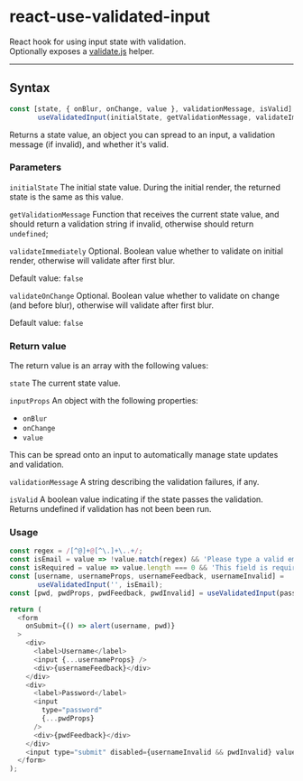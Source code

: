 # react-use-validated-input

React hook for using input state with validation.  
Optionally exposes a [validate.js](https://validatejs.org/) helper.

----

## Syntax

```javascript
const [state, { onBlur, onChange, value }, validationMessage, isValid] =
       useValidatedInput(initialState, getValidationMessage, validateImmediately, validateOnChange]);
```
Returns a state value, an object you can spread to an input, a validation message (if invalid), and whether it's valid.


### Parameters

`initialState`
The initial state value.  During the initial render, the returned state is the same as this value.

`getValidationMessage`
Function that receives the current state value, and should return a validation string if invalid, otherwise should return `undefined`;

`validateImmediately`
Optional.  Boolean value whether to validate on initial render, otherwise will validate after first blur.

Default value:
`false`

`validateOnChange`
Optional.  Boolean value whether to validate on change (and before blur), otherwise will validate after first blur.

Default value:
`false`

### Return value

The return value is an array with the following values:

`state`
The current state value.

`inputProps`
An object with the following properties:

- `onBlur`
- `onChange`
- `value`

This can be spread onto an input to automatically manage state updates and validation.

`validationMessage`
A string describing the validation failures, if any.

`isValid`
A boolean value indicating if the state passes the validation.
Returns undefined if validation has not been been run. 

### Usage

```javascript
const regex = /[^@]+@[^\.]+\..+/;
const isEmail = value => !value.match(regex) && 'Please type a valid email address';
const isRequired = value => value.length === 0 && 'This field is required';
const [username, usernameProps, usernameFeedback, usernameInvalid] =
       useValidatedInput('', isEmail);
const [pwd, pwdProps, pwdFeedback, pwdInvalid] = useValidatedInput(password, isRequired);

return (
  <form
    onSubmit={() => alert(username, pwd)}
  >
    <div>
      <label>Username</label>
      <input {...usernameProps} />
      <div>{usernameFeedback}</div>
    </div>
    <div>
      <label>Password</label>
      <input
        type="password"
        {...pwdProps}
      />
      <div>{pwdFeedback}</div>
    </div>
    <input type="submit" disabled={usernameInvalid && pwdInvalid} value="Sign Up" />
  </form>
);
```
